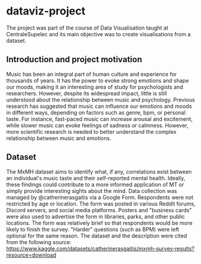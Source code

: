 # dataviz-project

The project was part of the course of Data Visualisation taught at CentraleSupelec and its main objective was to create visualisations from a dataset.

## Introduction and project motivation
Music has been an integral part of human culture and experience for thousands of years. It has the power to evoke strong emotions and shape our moods, making it an interesting area of study for psychologists and researchers. However, despite its widespread impact, little is still understood about the relationship between music and psychology. Previous research has suggested that music can influence our emotions and moods in different ways, depending on factors such as genre, bpm, or personal taste. For instance, fast-paced music can increase arousal and excitement, while slower music can evoke feelings of sadness or calmness. However,  more scientific research is needed to better understand the complex relationship between music and emotions.

## Dataset
The MxMH dataset aims to identify what, if any, correlations exist between an individual's music taste and their self-reported mental health. Ideally, these findings could contribute to a more informed application of MT or simply provide interesting sights about the mind.
Data collection was managed by @catherinerasgaitis via a Google Form. Respondents were not restricted by age or location. The form was posted in various Reddit forums, Discord servers, and social media platforms. Posters and "business cards" were also used to advertise the form in libraries, parks, and other public locations. The form was relatively brief so that respondents would be more likely to finish the survey. "Harder" questions (such as BPM) were left optional for the same reason.
The dataset and the description were cited from the following source: https://www.kaggle.com/datasets/catherinerasgaitis/mxmh-survey-results?resource=download

